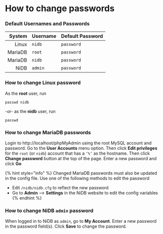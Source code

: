 # How to change passwords

### Default Usernames and Passwords

|  System | Username | Default Password |
| ------: | -------- | ---------------- |
|   Linux | `nidb`   | `password`       |
| MariaDB | `root`   | `password`       |
| MariaDB | `nidb`   | `password`       |
|    NiDB | `admin`  | `password`       |

### How to change Linux password

As the **root** user, run

`passwd nidb`

\-or- as the **nidb** user, run

`passwd`

### How to change MariaDB passwords

Login to http://localhost/phpMyAdmin using the root MySQL account and password. Go to the **User Accounts** menu option. Then click **Edit privileges** for the `root` (or `nidb`) account that has a `‘%’` as the hostname. Then click **Change password** button at the top of the page. Enter a new password and click **Go**

{% hint style="info" %}
Changed MariaDB passwords must also be updated in the config file. Use one of the following methods to edit the password

* Edit `/nidb/nidb.cfg` to reflect the new password
* Go to **Admin** --> **Settings** in the NiDB website to edit the config variables
{% endhint %}

### How to change NiDB `admin` password

When logged in to NiDB as `admin`, go to **My Account**. Enter a new password in the password field(s). Click **Save** to change the password.
